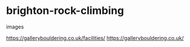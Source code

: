 # brighton-rock-climbing


images 

https://gallerybouldering.co.uk/facilities/
https://gallerybouldering.co.uk/